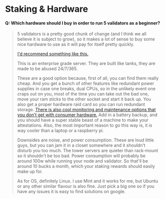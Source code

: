 # Staking & Hardware

#### Q: Which hardware should I buy in order to run 5 validators as a beginner?

> 5 validators is a pretty good chunk of change \(and I think we all believe it is subject to grow\), so it makes a lot of sense to buy some nice hardware to use as it will pay for itself pretty quickly.
>
> [I'd recommend something like this.](https://www.usedservers.com/hp-proliant-ml350p-g8-8x-2-5-server-build-to-order/)
>
> This is an enterprise grade server. They are built like tanks, they are made to be abused 24/7/365.
>
> These are a good option because, first of all, you can find them really cheap. And you get a bunch of other features like redundant power supplies in case one breaks, dual CPUs, so in the unlikely event one craps out on you, most of the time you can take out the bad one, move your ram sticks to the other socket and start it back up. You also get a proper hardware raid card so you can run redundant storage. [There is also cool monitoring and maintenance options that you don't get with consumer hardware.](https://en.wikipedia.org/wiki/HP_Integrated_Lights-Out) Add in a battery backup, and you should have a super stable beast of a machine to make your attestations. Also, the most important reason to go this way is, it is way cooler than a laptop or a raspberry pi.
>
> Downsides are noise, and power consumption. These are loud little guys, but you can jam it in a closet somewhere and it shouldn't disturb you too much. The tower servers are quieter than rack-mount so it shouldn't be too bad. Power consumption will probably be around 100w while running your node and validator. So that'll be around 10 bucks a month, which your staking rewards should easily make up for.
>
> As for OS, definitely Linux. I use Mint and it works for me, but Ubuntu or any other similar flavour is also fine. Just pick a big one so if you have any issues it is easy to find solutions on google.

